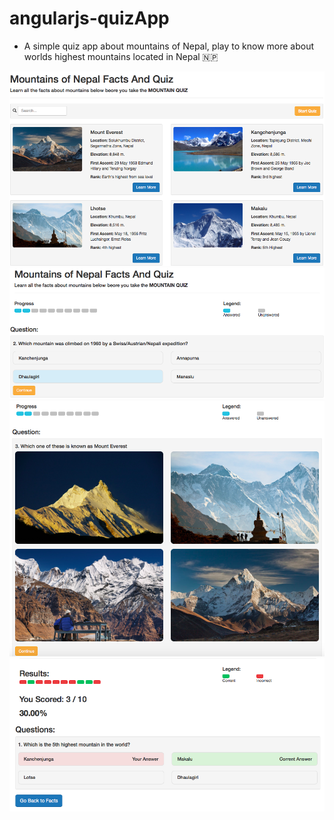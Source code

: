 # angularjs-quizApp
- A simple quiz app about mountains of Nepal, play to know more about worlds highest mountains located in Nepal 🇳🇵

![alt tag](https://github.com/manjillama/angularjs-quizApp/blob/master/Screen%20Shot%202017-06-02%20at%209.58.05%20PM.png)
![alt tag](https://github.com/manjillama/angularjs-quizApp/blob/master/Screen%20Shot%202017-06-02%20at%209.58.29%20PM.png)
![alt tag](https://github.com/manjillama/angularjs-quizApp/blob/master/Screen%20Shot%202017-06-02%20at%209.58.45%20PM.png)
![alt tag](https://github.com/manjillama/angularjs-quizApp/blob/master/Screen%20Shot%202017-06-02%20at%209.59.25%20PM.png)


